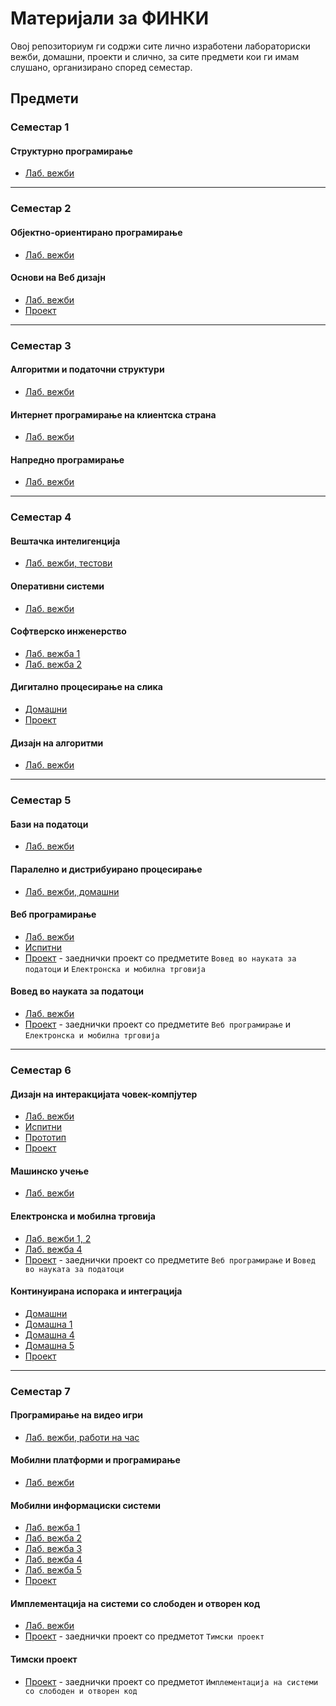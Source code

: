 # Материјали за ФИНКИ

Овој репозиториум ги содржи сите лично изработени лабораториски вежби, домашни, проекти и слично, за сите предмети кои ги имам слушано, организирано според семестар.

## Предмети

### Семестар 1

#### Структурно програмирање

- [Лаб. вежби](https://github.com/Delemangi/SP)

___

### Семестар 2

#### Објектно-ориентирано програмирање

- [Лаб. вежби](https://github.com/Delemangi/OOP)

#### Основи на Веб дизајн

- [Лаб. вежби](https://github.com/Delemangi/OnVD)
- [Проект](https://github.com/Delemangi/chrome-currency-converter)

___

### Семестар 3

#### Алгоритми и податочни структури

- [Лаб. вежби](https://github.com/Delemangi/AiPS)

#### Интернет програмирање на клиентска страна

- [Лаб. вежби](https://github.com/Delemangi/IPnKS)

#### Напредно програмирање

- [Лаб. вежби](https://github.com/Delemangi/NP)

___

### Семестар 4

#### Вештачка интелигенција

- [Лаб. вежби, тестови](https://github.com/Delemangi/VI)

#### Оперативни системи

- [Лаб. вежби](https://github.com/Delemangi/OS)

#### Софтверско инженерство

- [Лаб. вежба 1](https://github.com/Delemangi/SI_2022_lab1_206055)
- [Лаб. вежба 2](https://github.com/Delemangi/SI_2022_lab2_206055)

#### Дигитално процесирање на слика

- [Домашни](https://github.com/Delemangi/DPnS)
- [Проект](https://github.com/Delemangi/license-plates)

#### Дизајн на алгоритми

- [Лаб. вежби](https://github.com/Delemangi/DnA)

___

### Семестар 5

#### Бази на податоци

- [Лаб. вежби](https://github.com/Delemangi/BnP)

#### Паралелно и дистрибуирано процесирање

- [Лаб. вежби, домашни](https://github.com/Delemangi/PiDP)

#### Веб програмирање

- [Лаб. вежби](https://github.com/Delemangi/VP)
- [Испитни](https://github.com/Delemangi/VP-exams)
- [Проект](https://github.com/Delemangi/commodities-prices-analysis) - заеднички проект со предметите `Вовед во науката за податоци` и `Електронска и мобилна трговија`

#### Вовед во науката за податоци

- [Лаб. вежби](https://github.com/Delemangi/VvNzP)
- [Проект](https://github.com/Delemangi/commodities-prices-analysis) - заеднички проект со предметите `Веб програмирање` и `Електронска и мобилна трговија`

___

### Семестар 6

#### Дизајн на интеракцијата човек-компјутер

- [Лаб. вежби](https://github.com/Delemangi/DnICK)
- [Испитни](https://github.com/Delemangi/DnICK-exams)
- [Прототип](https://github.com/Delemangi/techbits-prototype)
- [Проект](https://github.com/Delemangi/techbits)

#### Машинско учење

- [Лаб. вежби](https://github.com/Delemangi/MU)

#### Електронска и мобилна трговија

- [Лаб. вежби 1, 2](https://github.com/Delemangi/EiMT)
- [Лаб. вежба 4](https://github.com/Delemangi/EiMT-DDD)
- [Проект](https://github.com/Delemangi/commodities-prices-analysis) - заеднички проект со предметите `Веб програмирање` и `Вовед во науката за податоци`

#### Континуирана испорака и интеграција

- [Домашни](https://github.com/Delemangi/KIiI)
- [Домашна 1](https://github.com/Delemangi/KIII-1)
- [Домашна 4](https://github.com/Delemangi/KIII-4)
- [Домашна 5](https://github.com/Delemangi/KIII-5)
- [Проект](https://github.com/Delemangi/books-crud)

___

### Семестар 7

#### Програмирање на видео игри

- [Лаб. вежби, работи на час](https://github.com/Delemangi/PnVI)

#### Мобилни платформи и програмирање

- [Лаб. вежби](https://github.com/Delemangi/MPiP)

#### Мобилни информациски системи

- [Лаб. вежба 1](https://github.com/Delemangi/MIS-1)
- [Лаб. вежба 2](https://github.com/Delemangi/MIS-2)
- [Лаб. вежба 3](https://github.com/Delemangi/MIS-3)
- [Лаб. вежба 4](https://github.com/Delemangi/MIS-4)
- [Лаб. вежба 5](https://github.com/Delemangi/MIS-5)
- [Проект](https://github.com/Delemangi/finsight)

#### Имплементација на системи со слободен и отворен код

- [Лаб. вежби](https://github.com/Delemangi/InSsSiOK)
- [Проект](https://github.com/Delemangi/synthra) - заеднички проект со предметот `Тимски проект`

#### Тимски проект

- [Проект](https://github.com/Delemangi/synthra) - заеднички проект со предметот `Имплементација на системи со слободен и отворен код`
